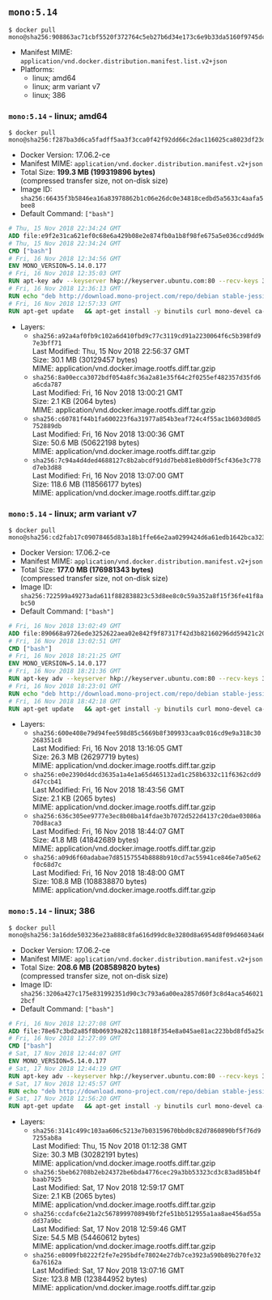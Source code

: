 ## `mono:5.14`

```console
$ docker pull mono@sha256:908863ac71cbf5520f372764c5eb27b6d34e173c6e9b33da5160f9745dcd34ad
```

-	Manifest MIME: `application/vnd.docker.distribution.manifest.list.v2+json`
-	Platforms:
	-	linux; amd64
	-	linux; arm variant v7
	-	linux; 386

### `mono:5.14` - linux; amd64

```console
$ docker pull mono@sha256:f287ba3d6ca5fadff5aa3f3cca0f42f92dd66c2dac116025ca8023df23d44e5a
```

-	Docker Version: 17.06.2-ce
-	Manifest MIME: `application/vnd.docker.distribution.manifest.v2+json`
-	Total Size: **199.3 MB (199319896 bytes)**  
	(compressed transfer size, not on-disk size)
-	Image ID: `sha256:66435f3b5846ea16a83978862b1c06e26dc0e34818cedbd5a5633c4aafa5bee8`
-	Default Command: `["bash"]`

```dockerfile
# Thu, 15 Nov 2018 22:34:24 GMT
ADD file:e9f2e31ca621ef0c68e6a429b08e2e874fb0a1b8f98fe675a5e036ccd9dd9e40 in / 
# Thu, 15 Nov 2018 22:34:24 GMT
CMD ["bash"]
# Fri, 16 Nov 2018 12:34:56 GMT
ENV MONO_VERSION=5.14.0.177
# Fri, 16 Nov 2018 12:35:03 GMT
RUN apt-key adv --keyserver hkp://keyserver.ubuntu.com:80 --recv-keys 3FA7E0328081BFF6A14DA29AA6A19B38D3D831EF
# Fri, 16 Nov 2018 12:36:13 GMT
RUN echo "deb http://download.mono-project.com/repo/debian stable-jessie/snapshots/$MONO_VERSION main" > /etc/apt/sources.list.d/mono-official-stable.list   && apt-get update   && apt-get install -y mono-runtime   && rm -rf /var/lib/apt/lists/* /tmp/*
# Fri, 16 Nov 2018 12:57:33 GMT
RUN apt-get update   && apt-get install -y binutils curl mono-devel ca-certificates-mono fsharp mono-vbnc nuget referenceassemblies-pcl   && rm -rf /var/lib/apt/lists/* /tmp/*
```

-	Layers:
	-	`sha256:a92a4af0fb9c102a6d410fbd9c77c3119cd91a2230064f6c5b398fd97e3bff71`  
		Last Modified: Thu, 15 Nov 2018 22:56:37 GMT  
		Size: 30.1 MB (30129457 bytes)  
		MIME: application/vnd.docker.image.rootfs.diff.tar.gzip
	-	`sha256:8a00ecca3072bdf054a8fc36a2a81e35f64c2f0255ef482357d35fd6a6cda787`  
		Last Modified: Fri, 16 Nov 2018 13:00:21 GMT  
		Size: 2.1 KB (2064 bytes)  
		MIME: application/vnd.docker.image.rootfs.diff.tar.gzip
	-	`sha256:c60781f44b1fa600223f6a31977a854b3eaf724c4f55ac1b603d08d5752889db`  
		Last Modified: Fri, 16 Nov 2018 13:00:36 GMT  
		Size: 50.6 MB (50622198 bytes)  
		MIME: application/vnd.docker.image.rootfs.diff.tar.gzip
	-	`sha256:7c94a4d4ded4688127c8b2abcdf91dd7beb81e8b0d0f5cf436e3c778d7eb3d88`  
		Last Modified: Fri, 16 Nov 2018 13:07:00 GMT  
		Size: 118.6 MB (118566177 bytes)  
		MIME: application/vnd.docker.image.rootfs.diff.tar.gzip

### `mono:5.14` - linux; arm variant v7

```console
$ docker pull mono@sha256:cd2fab17c09078465d83a18b1ffe66e2aa0299424d6a61edb1642bca323047fc
```

-	Docker Version: 17.06.2-ce
-	Manifest MIME: `application/vnd.docker.distribution.manifest.v2+json`
-	Total Size: **177.0 MB (176981343 bytes)**  
	(compressed transfer size, not on-disk size)
-	Image ID: `sha256:722599a49273ada611f882838823c53d8ee8c0c59a352a8f15f36fe41f8abc50`
-	Default Command: `["bash"]`

```dockerfile
# Fri, 16 Nov 2018 13:02:49 GMT
ADD file:890668a9726ede3252622aea02e842f9f87317f42d3b82160296dd59421c2022 in / 
# Fri, 16 Nov 2018 13:02:51 GMT
CMD ["bash"]
# Fri, 16 Nov 2018 18:21:25 GMT
ENV MONO_VERSION=5.14.0.177
# Fri, 16 Nov 2018 18:21:36 GMT
RUN apt-key adv --keyserver hkp://keyserver.ubuntu.com:80 --recv-keys 3FA7E0328081BFF6A14DA29AA6A19B38D3D831EF
# Fri, 16 Nov 2018 18:23:01 GMT
RUN echo "deb http://download.mono-project.com/repo/debian stable-jessie/snapshots/$MONO_VERSION main" > /etc/apt/sources.list.d/mono-official-stable.list   && apt-get update   && apt-get install -y mono-runtime   && rm -rf /var/lib/apt/lists/* /tmp/*
# Fri, 16 Nov 2018 18:42:18 GMT
RUN apt-get update   && apt-get install -y binutils curl mono-devel ca-certificates-mono fsharp mono-vbnc nuget referenceassemblies-pcl   && rm -rf /var/lib/apt/lists/* /tmp/*
```

-	Layers:
	-	`sha256:600e408e79d94fee598d85c5669b8f309933caa9c016cd9e9a318c30268351c8`  
		Last Modified: Fri, 16 Nov 2018 13:16:05 GMT  
		Size: 26.3 MB (26297719 bytes)  
		MIME: application/vnd.docker.image.rootfs.diff.tar.gzip
	-	`sha256:e0e2390d4dcd3635a1a4e1a65d465132ad1c258b6332c11f6362cdd9d47ccb41`  
		Last Modified: Fri, 16 Nov 2018 18:43:56 GMT  
		Size: 2.1 KB (2065 bytes)  
		MIME: application/vnd.docker.image.rootfs.diff.tar.gzip
	-	`sha256:636c305ee9777e3ec8b08ba14fdae3b7072d522d4137c20dae03086a70d8aca3`  
		Last Modified: Fri, 16 Nov 2018 18:44:07 GMT  
		Size: 41.8 MB (41842689 bytes)  
		MIME: application/vnd.docker.image.rootfs.diff.tar.gzip
	-	`sha256:a09d6f60adabae7d85157554b8888b910cd7ac55941ce846e7a05e62f0c68d7c`  
		Last Modified: Fri, 16 Nov 2018 18:48:00 GMT  
		Size: 108.8 MB (108838870 bytes)  
		MIME: application/vnd.docker.image.rootfs.diff.tar.gzip

### `mono:5.14` - linux; 386

```console
$ docker pull mono@sha256:3a16dde503236e23a888c8fa616d99dc8e3280d8a6954d8f09d46034a66a8e2c
```

-	Docker Version: 17.06.2-ce
-	Manifest MIME: `application/vnd.docker.distribution.manifest.v2+json`
-	Total Size: **208.6 MB (208589820 bytes)**  
	(compressed transfer size, not on-disk size)
-	Image ID: `sha256:3206a427c175e831992351d90c3c793a6a00ea2857d60f3c8d4aca5460212bcf`
-	Default Command: `["bash"]`

```dockerfile
# Fri, 16 Nov 2018 12:27:08 GMT
ADD file:78e67c3bd2a85f8b06939a282c118818f354e8a045ae81ac223bbd8fd5a25ded in / 
# Fri, 16 Nov 2018 12:27:09 GMT
CMD ["bash"]
# Sat, 17 Nov 2018 12:44:07 GMT
ENV MONO_VERSION=5.14.0.177
# Sat, 17 Nov 2018 12:44:19 GMT
RUN apt-key adv --keyserver hkp://keyserver.ubuntu.com:80 --recv-keys 3FA7E0328081BFF6A14DA29AA6A19B38D3D831EF
# Sat, 17 Nov 2018 12:45:57 GMT
RUN echo "deb http://download.mono-project.com/repo/debian stable-jessie/snapshots/$MONO_VERSION main" > /etc/apt/sources.list.d/mono-official-stable.list   && apt-get update   && apt-get install -y mono-runtime   && rm -rf /var/lib/apt/lists/* /tmp/*
# Sat, 17 Nov 2018 12:56:20 GMT
RUN apt-get update   && apt-get install -y binutils curl mono-devel ca-certificates-mono fsharp mono-vbnc nuget referenceassemblies-pcl   && rm -rf /var/lib/apt/lists/* /tmp/*
```

-	Layers:
	-	`sha256:3141c499c103aa606c5213e7b03159670bbd0c82d7860890bf5f76d97255ab8a`  
		Last Modified: Thu, 15 Nov 2018 01:12:38 GMT  
		Size: 30.3 MB (30282191 bytes)  
		MIME: application/vnd.docker.image.rootfs.diff.tar.gzip
	-	`sha256:5beb62708b2eb24372be6bda4776cec29a3bb53323cd3c83ad85bb4fbaab7925`  
		Last Modified: Sat, 17 Nov 2018 12:59:17 GMT  
		Size: 2.1 KB (2065 bytes)  
		MIME: application/vnd.docker.image.rootfs.diff.tar.gzip
	-	`sha256:ccdafc6e21a2c5678999708949bf2fe51bb512955a1aa8ae456ad55add37a9bc`  
		Last Modified: Sat, 17 Nov 2018 12:59:46 GMT  
		Size: 54.5 MB (54460612 bytes)  
		MIME: application/vnd.docker.image.rootfs.diff.tar.gzip
	-	`sha256:e8009fb8222f2fe7e295bdfe78024e27db7ce3923a590b89b270fe326a76162a`  
		Last Modified: Sat, 17 Nov 2018 13:07:16 GMT  
		Size: 123.8 MB (123844952 bytes)  
		MIME: application/vnd.docker.image.rootfs.diff.tar.gzip

